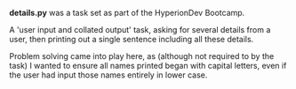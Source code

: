 **details.py** was a task set as part of the HyperionDev Bootcamp.

A 'user input and collated output' task, asking for several details from a user, then printing out a single sentence including all these details.

Problem solving came into play here, as (although not required to by the task) I wanted to ensure all names printed began with capital letters,
even if the user had input those names entirely in lower case.
